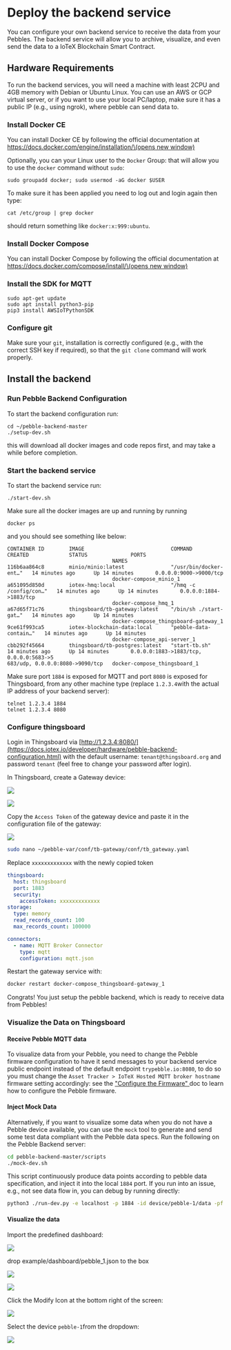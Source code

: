# Deploy the backend service

You can configure your own backend service to receive the data from your Pebbles. The backend service will allow you to archive, visualize, and even send the data to a IoTeX Blockchain Smart Contract.

## Hardware Requirements

To run the backend services, you will need a machine with least 2CPU and 4GB memory with Debian or Ubuntu Linux. You can use an AWS or GCP virtual server, or if you want to use your local PC/laptop, make sure it has a public IP \(e.g., using ngrok\), where pebble can send data to.

### Install Docker CE <a id="install-docker-ce"></a>

You can install Docker CE by following the official documentation at [https://docs.docker.com/engine/installation/\(opens new window\)](https://docs.docker.com/engine/installation/)

Optionally, you can your Linux user to the `Docker` Group: that will allow you to use the `docker` command without `sudo`:

```text
sudo groupadd docker; sudo usermod -aG docker $USER
```

To make sure it has been applied you need to log out and login again then type:

```text
cat /etc/group | grep docker
```

should return something like `docker:x:999:ubuntu`.

### Install Docker Compose <a id="install-docker-compose"></a>

You can install Docker Compose by following the official documentation at [https://docs.docker.com/compose/install/\(opens new window\)](https://docs.docker.com/compose/install/)

### Install the SDK for MQTT <a id="install-the-sdk-for-mqtt"></a>

```text
sudo apt-get update
sudo apt install python3-pip
pip3 install AWSIoTPythonSDK

```

### Configure git <a id="configure-git"></a>

Make sure your `git`, installation is correctly configured \(e.g., with the correct SSH key if required\), so that the `git clone` command will work properly.

## Install the backend

### Run Pebble Backend Configuration

To start the backend configuration run:

```text
cd ~/pebble-backend-master
./setup-dev.sh

```

this will download all docker images and code repos first, and may take a while before completion.

### Start the backend service

To start the backend service run:

```text
./start-dev.sh
```

Make sure all the docker images are up and running by running

```text
docker ps
```

and you should see something like below:

```text
CONTAINER ID        IMAGE                            COMMAND                  CREATED             STATUS              PORTS
                                  NAMES
116b6aa864c8        minio/minio:latest               "/usr/bin/docker-ent…"   14 minutes ago      Up 14 minutes       0.0.0.0:9000->9000/tcp
                                  docker-compose_minio_1
a651095d850d        iotex-hmq:local                  "/hmq -c /config/con…"   14 minutes ago      Up 14 minutes       0.0.0.0:1884->1883/tcp
                                  docker-compose_hmq_1
a67d65f71c76        thingsboard/tb-gateway:latest    "/bin/sh ./start-gat…"   14 minutes ago      Up 14 minutes
                                  docker-compose_thingsboard-gateway_1
9ce61f993ca5        iotex-blockchain-data:local      "pebble-data-contain…"   14 minutes ago      Up 14 minutes
                                  docker-compose_api-server_1
cbb292f45664        thingsboard/tb-postgres:latest   "start-tb.sh"            14 minutes ago      Up 14 minutes       0.0.0.0:1883->1883/tcp, 0.0.0.0:5683->5
683/udp, 0.0.0.0:8080->9090/tcp   docker-compose_thingsboard_1

```

Make sure port `1884` is exposed for MQTT and port `8080` is exposed for Thingsboard, from any other machine type \(replace `1.2.3.4`with the actual IP address of your backend server\):

```text
telnet 1.2.3.4 1884
telnet 1.2.3.4 8080
```

### Configure thingsboard

Login in Thingsboard via [http://1.2.3.4:8080/](https://docs.iotex.io/developer/hardware/pebble-backend-configuration.html) with the default username: `tenant@thingsboard.org` and password `tenant` \(feel free to change your password after login\).

In Thingsboard, create a Gateway device:

![](http://docs-old.iotex.io/img/developer/pebble-backend/create-gateway-2.jpg)

![](http://docs-old.iotex.io/img/developer/pebble-backend/create-gateway-3.jpg)

Copy the `Access Token` of the gateway device and paste it in the configuration file of the gateway:

![](http://docs-old.iotex.io/img/developer/pebble-backend/create-gateway-4.jpg)

```bash
sudo nano ~/pebble-var/conf/tb-gateway/conf/tb_gateway.yaml
```

Replace `xxxxxxxxxxxxx` with the newly copied token

```yaml
thingsboard:
  host: thingsboard
  port: 1883
  security:
    accessToken: xxxxxxxxxxxxx
storage:
  type: memory
  read_records_count: 100
  max_records_count: 100000

connectors:
  - name: MQTT Broker Connector
    type: mqtt
    configuration: mqtt.json

```

Restart the gateway service with:

```bash
docker restart docker-compose_thingsboard-gateway_1
```

Congrats! You just setup the pebble backend, which is ready to receive data from Pebbles!

### Visualize the Data on Thingsboard

#### Receive Pebble MQTT data <a id="receive-pebble-mqtt-data"></a>

To visualize data from your Pebble, you need to change the Pebble firmware configuration to have it send messages to your backend service public endpoint instead of the default endpoint `trypebble.io:8080`, to do so you must change the `Asset Tracker > IoTeX Hosted MQTT broker hostname` firmware setting accordingly: see the ["Configure the Firmware" ](../../develop-and-build-the-firmware/configure-the-firmware.md)doc to learn how to configure the Pebble firmware.

#### Inject Mock Data <a id="inject-mock-data"></a>

Alternatively, if you want to visualize some data when you do not have a Pebble device available, you can use the `mock` tool to generate and send some test data compliant with the Pebble data specs. Run the following on the Pebble Backend server:

```bash
cd pebble-backend-master/scripts
./mock-dev.sh
```

This script continuously produce data points according to pebble data specification, and inject it into the local `1884` port. If you run into an issue, e.g., not see data flow in, you can debug by running  directly: 

```bash
python3 ./run-dev.py -e localhost -p 1884 -id device/pebble-1/data -pf ../data/sample.txt 
```

#### Visualize the data <a id="visualize-the-data"></a>

Import the predefined dashboard:

![](http://docs-old.iotex.io/img/developer/pebble-backend/import-dashboard-1.jpg)

drop example/dashboard/pebble\_1.json to the box

![](http://docs-old.iotex.io/img/developer/pebble-backend/import-dashboard-2.jpg)

![](http://docs-old.iotex.io/img/developer/pebble-backend/import-dashboard-3.jpg)

Click the Modify Icon at the bottom right of the screen:

![](http://docs-old.iotex.io/img/developer/pebble-backend/import-dashboard-4.jpg)

Select the device `pebble-1`from the dropdown:

![](http://docs-old.iotex.io/img/developer/pebble-backend/import-dashboard-5.jpg)

